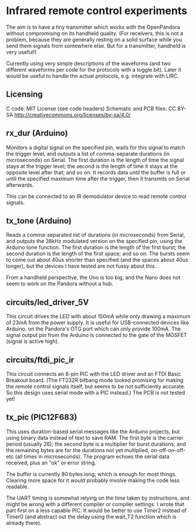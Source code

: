 Infrared remote control experiments
=====

The aim is to have a tiny transmitter which works with the OpenPandora without compromising on its handheld quality. (For receivers, this is not a problem, because they are generally resting on a solid surface while you send them signals from somewhere else. But for a transmitter, handheld is very useful!)

Currently using very simple descriptions of the waveforms (and two different waveforms per code for the protocols with a toggle bit). Later it would be useful to handle the actual protocols, e.g. integrate with LIRC.

Licensing
----
C code: MIT License (see code headers)
Schematic and PCB files: CC BY-SA http://creativecommons.org/licenses/by-sa/4.0/

rx_dur (Arduino)
----
Monitors a digital signal on the specified pin, waits for this signal to match the trigger level, and outputs a list of comma-separate durations (in microseconds) on Serial. The first duration is the length of time the signal stays at the trigger level; the second is the length of time it stays at the opposite level after that; and so on. It records data until the buffer is full or until the specified maximum time after the trigger, then it transmits on Serial afterwards.

This can be connected to an IR demodulator device to read remote control signals.

tx_tone (Arduino)
----
Reads a comma-separated list of durations (in microseconds) from Serial, and outputs the 38kHz modulated version on the specified pin, using the Arduino tone function. The first duration is the length of the first burst; the second duration is the length of the first space; and so on. The bursts seem to come out about 40us shorter than specified (and the spaces about 40us longer), but the devices I have tested are not fussy about this.

From a handheld perspective, the Uno is too big, and the Nano does not seem to work on the Pandora without a hub.

circuits/led_driver_5V
----
This circuit drives the LED with about 150mA while only drawing a maximum of 23mA from the power supply. It is useful for USB-connected devices like Arduino, on the Pandora's OTG port which can only provide 100mA. The signal output pin from the Arduino is connected to the gate of the MOSFET (signal is active high).

circuits/ftdi_pic_ir
----
This circuit connects an 8-pin PIC with the LED driver and an FTDI Basic Breakout board. (The FT232R bitbang mode looked promising for making the remote control signals itself, but seems to be not sufficiently accurate. So this design uses serial mode with a PIC instead.) The PCB is not tested yet!

tx_pic (PIC12F683)
----
This uses duration-based serial messages like the Arduino projects, but using binary data instead of text to save RAM. The first byte is the carrier period (usually 26); the second byte is a multiplier for burst durations; and the remaining bytes are for the durations not yet multiplied, on-off-on-off-etc (all times in microseconds). The program echoes the serial data received, plus an "ok" or error string.

The buffer is currently 80 bytes long, which is enough for most things. Clearing more space for it would probably involve making the code less readable.

The UART timing is somewhat relying on the time taken by instructions, and might be wrong with a different compiler or compiler settings. I wrote that part first on a less capable PIC. It would be better to use Timer2 instead of Timer0 (and abstract out the delay using the wait_T2 function which is already there).
